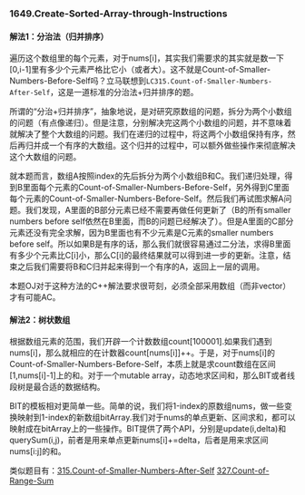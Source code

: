 ### 1649.Create-Sorted-Array-through-Instructions

#### 解法1：分治法（归并排序）
遍历这个数组里的每个元素，对于nums[i]，其实我们需要求的其实就是数一下[0,i-1]里有多少个元素严格比它小（或者大）。这不就是Count-of-Smaller-Numbers-Before-Self吗？立马联想到```LC315.Count-of-Smaller-Numbers-After-Self```，这是一道标准的分治法+归并排序的题。

所谓的“分治+归并排序”，抽象地说，是对研究原数组的问题，拆分为两个小数组的问题（有点像递归）。但是注意，分别解决完这两个小数组的问题，并不意味着就解决了整个大数组的问题。我们在递归的过程中，将这两个小数组保持有序，然后再归并成一个有序的大数组。这个归并的过程中，可以额外做些操作来彻底解决这个大数组的问题。

就本题而言，数组A按照index的先后拆分为两个小数组B和C。我们递归处理，得到B里面每个元素的Count-of-Smaller-Numbers-Before-Self，另外得到C里面每个元素的Count-of-Smaller-Numbers-Before-Self。然后我们再试图求解A问题。我们发现，A里面的B部分元素已经不需要再做任何更新了（B的所有smaller numbers before self依然在B里面，而B的问题已经解决了）。但是A里面的C部分元素还没有完全求解，因为B里面也有不少元素是C元素的smaller numbers before self。所以如果B是有序的话，那么我们就很容易通过二分法，求得B里面有多少个元素比C[i]小，那么C[i]的最终结果就可以得到进一步的更新。注意，结束之后我们需要将B和C归并起来得到一个有序的A，返回上一层的调用。

本题OJ对于这种方法的C++解法要求很苛刻，必须全部采用数组（而非vector）才有可能AC。

#### 解法2：树状数组
根据数组元素的范围，我们开辟一个计数数组count[100001].如果我们遇到nums[i]，那么就相应的在计数器count[nums[i]]++。于是，对于nums[i]的Count-of-Smaller-Numbers-Before-Self，本质上就是求count数组在区间[1,nums[i]-1]上的和。对于一个mutable array，动态地求区间和，那么BIT或者线段树是最合适的数据结构。

BIT的模板相对更简单一些。简单的说，我们将1-index的原数组nums，做一些变换映射到1-index的新数组bitArray.我们对于nums的单点更新、区间求和，都可以映射成在bitArray上的一些操作。BIT提供了两个API，分别是update(i,delta)和querySum(i,j)，前者是用来单点更新nums[i]+=delta，后者是用来求区间nums[i:j]的和。

类似题目有：[315.Count-of-Smaller-Numbers-After-Self](https://leetcode.com/problems/count-of-smaller-numbers-after-self/) [327.Count-of-Range-Sum](https://leetcode.com/problems/count-of-range-sum/)
